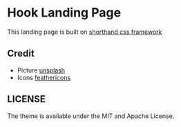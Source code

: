 # Hook Landing Page

This landing page is built on [shorthand css framework](https://github.com/shorthandcss/shorthand)


## Credit

* Picture [unsplash](https://unsplash.com)
* Icons [feathericons](https://feathericons.com)

## LICENSE

The theme is available under the MIT and Apache License.
